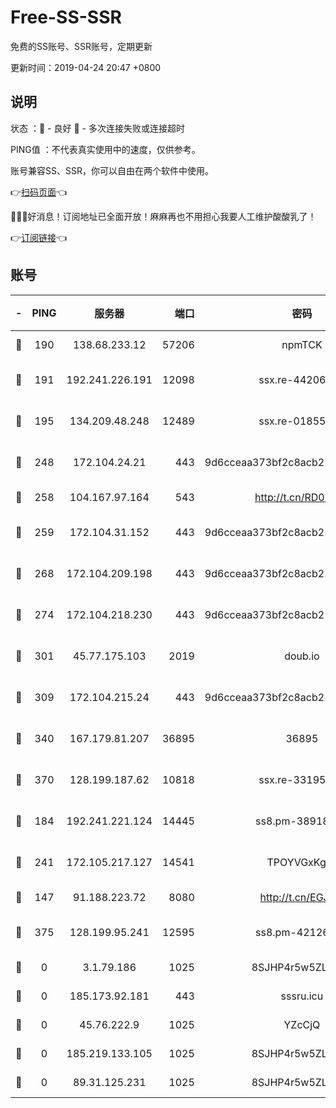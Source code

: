 # Free-SS-SSR

免费的SS账号、SSR账号，定期更新

更新时间：2019-04-24 20:47 +0800

## 说明

状态     ：🙂 - 良好 🙁 - 多次连接失败或连接超时

PING值   ：不代表真实使用中的速度，仅供参考。

账号兼容SS、SSR，你可以自由在两个软件中使用。

👉[扫码页面](https://liesauer.github.io/Free-SS-SSR/)👈

🎉🎉🎉好消息！订阅地址已全面开放！麻麻再也不用担心我要人工维护酸酸乳了！

👉[订阅链接](https://www.liesauer.net/yogurt/subscribe?ACCESS_TOKEN=DAYxR3mMaZAsaqUb)👈

## 账号

|-|PING|服务器|端口|密码|加密方式|区域|
|:----:|:----:|:-----:|-----:|:----:|:----:|:----:|
|🙂|190|138.68.233.12|57206|npmTCK|rc4-md5|US|
|🙂|191|192.241.226.191|12098|ssx.re-44206832|aes-256-cfb|US|
|🙂|195|134.209.48.248|12489|ssx.re-01855280|aes-256-cfb|US|
|🙂|248|172.104.24.21|443|9d6cceaa373bf2c8acb22e60b6a58be6|aes-256-cfb|US|
|🙂|258|104.167.97.164|543|http://t.cn/RD0D7sx|rc4-md5|CA|
|🙂|259|172.104.31.152|443|9d6cceaa373bf2c8acb22e60b6a58be6|aes-256-cfb|US|
|🙂|268|172.104.209.198|443|9d6cceaa373bf2c8acb22e60b6a58be6|aes-256-cfb|US|
|🙂|274|172.104.218.230|443|9d6cceaa373bf2c8acb22e60b6a58be6|aes-256-cfb|US|
|🙂|301|45.77.175.103|2019|doub.io|aes-128-ctr|SG|
|🙂|309|172.104.215.24|443|9d6cceaa373bf2c8acb22e60b6a58be6|aes-256-cfb|US|
|🙂|340|167.179.81.207|36895|36895|aes-256-cfb|JP|
|🙂|370|128.199.187.62|10818|ssx.re-33195748|aes-256-cfb|SG|
|🙂|184|192.241.221.124|14445|ss8.pm-38918413|aes-256-cfb|US|
|🙂|241|172.105.217.127|14541|TPOYVGxKglpi|aes-256-cfb|JP|
|🙁|147|91.188.223.72|8080|http://t.cn/EGJIyrl|rc4-md5|RU|
|🙁|375|128.199.95.241|12595|ss8.pm-42126640|aes-256-cfb|SG|
|🙁|0|3.1.79.186|1025|8SJHP4r5w5ZLCxpB|rc4-md5|SG|
|🙁|0|185.173.92.181|443|sssru.icu|rc4-md5|RU|
|🙁|0|45.76.222.9|1025|YZcCjQ|rc4-md5|JP|
|🙁|0|185.219.133.105|1025|8SJHP4r5w5ZLCxpB|rc4-md5|TR|
|🙁|0|89.31.125.231|1025|8SJHP4r5w5ZLCxpB|rc4-md5|JP|
